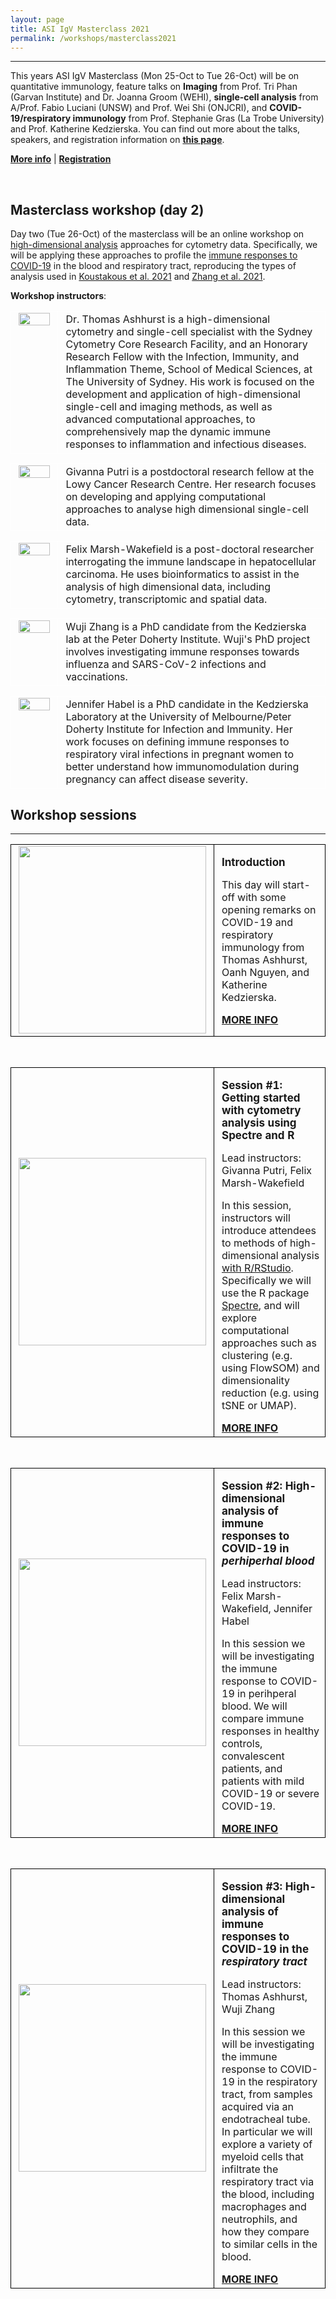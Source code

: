 ```yaml
---
layout: page
title: ASI IgV Masterclass 2021
permalink: /workshops/masterclass2021
---
```


---

This years ASI IgV Masterclass (Mon 25-Oct to Tue 26-Oct) will be on quantitative immunology, feature talks on **Imaging** from Prof. Tri Phan (Garvan Institute) and Dr. Joanna Groom (WEHI), **single-cell analysis** from A/Prof. Fabio Luciani (UNSW) and Prof. Wei Shi (ONJCRI), and **COVID-19/respiratory immunology** from Prof. Stephanie Gras (La Trobe University) and Prof. Katherine Kedzierska. You can find out more about the talks, speakers, and registration information on **[this page](https://www.immunology.org.au/events/2021-IgV-Masterclass-on-Quantitative-Immunology/)**.

[**More info**]() 
| 
[**Registration**]()

<br />

## Masterclass workshop (day 2)

Day two (Tue 26-Oct) of the masterclass will be an online workshop on [high-dimensional analysis]() approaches for cytometry data. Specifically, we will be applying these approaches to profile the [immune responses to COVID-19]() in the blood and respiratory tract, reproducing the types of analysis used in [Koustakous et al. 2021]() and [Zhang et al. 2021]().

**Workshop instructors**:

<table class="table gmisc_table">
  <tbody>
    <tr>
      <td style="padding-left:.75em;padding-right:.75em;width:15%; border-left:1px solid #FFFFFF;border-top:1px solid #FFFFFF;border-bottom:1px solid #FFFFFF;border-right:1px solid #FFFFFF;vertical-align:top">
        <a href="https://immunedynamics.github.io/thomas-ashhurst/">
          <img width = "100%" src="https://raw.githubusercontent.com/tomashhurst/tomashhurst.github.io/master/images/TA%20cropped.jpg" style="padding-top: 0px; padding-bottom: 20px">
        </a>
      </td>
      <td style="padding-left:.75em;padding-right:.75em;width:85%; border-left:1px solid #FFFFFF;border-top:1px solid #FFFFFF;border-bottom:1px solid #FFFFFF;border-right:1px solid #FFFFFF;vertical-align:top">
          Dr. Thomas Ashhurst is a high-dimensional cytometry and single-cell specialist with the Sydney Cytometry Core Research Facility, and an Honorary Research Fellow with the Infection, Immunity, and Inflammation Theme, School of Medical Sciences, at The University of Sydney. His work is focused on the development and application of high-dimensional single-cell and imaging methods, as well as advanced computational approaches, to comprehensively map the dynamic immune responses to inflammation and infectious diseases.
      </td>
    </tr>
  </tbody>
</table>


<table class="table gmisc_table">
  <tbody>
    <tr>
      <td style="padding-left:.75em;padding-right:.75em;width:15%; border-left:1px solid #FFFFFF;border-top:1px solid #FFFFFF;border-bottom:1px solid #FFFFFF;border-right:1px solid #FFFFFF;vertical-align:top">
        <a href="https://immunedynamics.github.io/thomas-ashhurst/">
          <img width = "100%" src="https://avatars.githubusercontent.com/u/5366317?s=460&u=ac0322d285310461de6ad2a4b938252b6ea2d948&v=4" style="padding-top: 0px; padding-bottom: 20px">
        </a>
      </td>
      <td style="padding-left:.75em;padding-right:.75em;width:85%; border-left:1px solid #FFFFFF;border-top:1px solid #FFFFFF;border-bottom:1px solid #FFFFFF;border-right:1px solid #FFFFFF;vertical-align:top">
          Givanna Putri is a postdoctoral research fellow at the Lowy Cancer Research Centre. Her research focuses on developing and applying computational approaches to analyse high dimensional single-cell data.
      </td>
    </tr>
  </tbody>
</table>


<table class="table gmisc_table">
  <tbody>
    <tr>
      <td style="padding-left:.75em;padding-right:.75em;width:15%; border-left:1px solid #FFFFFF;border-top:1px solid #FFFFFF;border-bottom:1px solid #FFFFFF;border-right:1px solid #FFFFFF;vertical-align:top">
        <a href="https://immunedynamics.github.io/thomas-ashhurst/">
          <img width = "100%" src="https://ca.slack-edge.com/TLYFBANH2-UM1JA0BC5-69f86dacaa11-512" style="padding-top: 0px; padding-bottom: 20px">
        </a>
      </td>
      <td style="padding-left:.75em;padding-right:.75em;width:85%; border-left:1px solid #FFFFFF;border-top:1px solid #FFFFFF;border-bottom:1px solid #FFFFFF;border-right:1px solid #FFFFFF;vertical-align:top">
          Felix Marsh-Wakefield is a post-doctoral researcher interrogating the immune landscape in hepatocellular carcinoma. He uses bioinformatics to assist in the analysis of high dimensional data, including cytometry, transcriptomic and spatial data.
      </td>
    </tr>
  </tbody>
</table>

  
<table class="table gmisc_table">
  <tbody>
    <tr>
      <td style="padding-left:.75em;padding-right:.75em;width:15%; border-left:1px solid #FFFFFF;border-top:1px solid #FFFFFF;border-bottom:1px solid #FFFFFF;border-right:1px solid #FFFFFF;vertical-align:top">
        <a href="https://immunedynamics.github.io/thomas-ashhurst/">
          <img width = "100%" src="https://raw.githubusercontent.com/tomashhurst/tomashhurst.github.io/master/images/TA%20cropped.jpg" style="padding-top: 0px; padding-bottom: 20px">
        </a>
      </td>
      <td style="padding-left:.75em;padding-right:.75em;width:85%; border-left:1px solid #FFFFFF;border-top:1px solid #FFFFFF;border-bottom:1px solid #FFFFFF;border-right:1px solid #FFFFFF;vertical-align:top">
          Wuji Zhang is a PhD candidate from the Kedzierska lab at the Peter Doherty Institute. Wuji's PhD project involves investigating immune responses towards influenza and SARS-CoV-2 infections and vaccinations.
      </td>
    </tr>
  </tbody>
</table>
  
  
<table class="table gmisc_table">
  <tbody>
    <tr>
      <td style="padding-left:.75em;padding-right:.75em;width:15%; border-left:1px solid #FFFFFF;border-top:1px solid #FFFFFF;border-bottom:1px solid #FFFFFF;border-right:1px solid #FFFFFF;vertical-align:top">
        <a href="https://immunedynamics.github.io/thomas-ashhurst/">
          <img width = "100%" src="https://raw.githubusercontent.com/tomashhurst/tomashhurst.github.io/master/images/TA%20cropped.jpg" style="padding-top: 0px; padding-bottom: 20px">
        </a>
      </td>
      <td style="padding-left:.75em;padding-right:.75em;width:85%; border-left:1px solid #FFFFFF;border-top:1px solid #FFFFFF;border-bottom:1px solid #FFFFFF;border-right:1px solid #FFFFFF;vertical-align:top">
          Jennifer Habel is a PhD candidate in the Kedzierska Laboratory at the University of Melbourne/Peter Doherty Institute for Infection and Immunity. Her work focuses on defining immune responses to respiratory viral infections in pregnant women to better understand how immunomodulation during pregnancy can affect disease severity.
      </td>
    </tr>
  </tbody>
</table>
  

## Workshop sessions

---

<table class="table gmisc_table">
  <tbody>
    <tr>
      <td style="padding-left:.75em;padding-right:.75em;width:33%; border-left:1px solid #000;border-top:1px solid #000;border-bottom:1px solid #000;border-right:1px solid #000;text-align:left; vertical-align:middle">
          <img src="https://www.apsf.org/wp-content/uploads/newsletters/2020/3502/coronavirus-covid-19.png" width="300">
      </td>
      <td style="padding-left:.75em;width:66%; border-left:1px solid #000;border-top:1px solid #000;border-bottom:1px solid #000;border-right:1px solid #000;text-align:left; vertical-align:top">
        <p><b><span style="font-size: 17px">
          Introduction
         </span></b></p>
         <p>
        </p>
        <p>
          This day will start-off with some opening remarks on COVID-19 and respiratory immunology from Thomas Ashhurst, Oanh Nguyen, and Katherine Kedzierska.
        </p>
          <a href="https://www.immunology.org.au/events/2021-IgV-Masterclass/" target="_blank" rel="noopener noreferrer">
            <b><span style="font-size: 16px">
              MORE INFO
             </span></b>
          </a>
      </td>
      </tr>
    </tbody>
</table>

<br />



<table class="table gmisc_table">
  <tbody>
    <tr>
      <td style="padding-left:.75em;padding-right:.75em;width:33%; border-left:1px solid #000;border-top:1px solid #000;border-bottom:1px solid #000;border-right:1px solid #000;text-align:left; vertical-align:middle">
          <img src="https://www.r-project.org/Rlogo.png" width="300">
      </td>
      <td style="padding-left:.75em;width:66%; border-left:1px solid #000;border-top:1px solid #000;border-bottom:1px solid #000;border-right:1px solid #000;text-align:left; vertical-align:top">
        <p><b><span style="font-size: 17px">
          Session #1: Getting started with cytometry analysis using Spectre and R
         </span></b></p>
         <p>
        </p>
         <p>
          Lead instructors: Givanna Putri, Felix Marsh-Wakefield
        </p>
        <p>
          In this session, instructors will introduce attendees to methods of high-dimensional analysis <a href="https://immunedynamics.io/spectre/getting-started/">with R/RStudio</a>. Specifically we will use the R package <a href="https://immunedynamics.io/spectre/">Spectre</a>, and will explore computational approaches such as clustering (e.g. using FlowSOM) and dimensionality reduction (e.g. using tSNE or UMAP).
        </p>
          <a href="https://www.immunology.org.au/events/2021-IgV-Masterclass/" target="_blank" rel="noopener noreferrer">
            <b><span style="font-size: 16px">
              MORE INFO
             </span></b>
          </a>
      </td>
      </tr>
    </tbody>
</table>

<br />




<table class="table gmisc_table">
  <tbody>
    <tr>
      <td style="padding-left:.75em;padding-right:.75em;width:33%; border-left:1px solid #000;border-top:1px solid #000;border-bottom:1px solid #000;border-right:1px solid #000;text-align:left; vertical-align:middle">
          <img src="https://raw.githubusercontent.com/tomashhurst/tomashhurst.github.io/master/images/Koutsakos%202021.png" width="300">
      </td>
      <td style="padding-left:.75em;width:66%; border-left:1px solid #000;border-top:1px solid #000;border-bottom:1px solid #000;border-right:1px solid #000;text-align:left; vertical-align:top">
        <p><b><span style="font-size: 17px">
          Session #2: High-dimensional analysis of immune responses to COVID-19 in <i>perhiperhal blood</i>
         </span></b></p>
         <p>
        </p>
        <p>
          Lead instructors: Felix Marsh-Wakefield, Jennifer Habel
        </p>
        <p>
          In this session we will be investigating the immune response to COVID-19 in perihperal blood. We will compare immune responses in healthy controls, convalescent patients, and patients with mild COVID-19 or severe COVID-19. 
        </p>
          <a href="https://www.immunology.org.au/events/2021-IgV-Masterclass/" target="_blank" rel="noopener noreferrer">
            <b><span style="font-size: 16px">
              MORE INFO
             </span></b>
          </a>
      </td>
      </tr>
    </tbody>
</table>

<br />






<table class="table gmisc_table">
  <tbody>
    <tr>
      <td style="padding-left:.75em;padding-right:.75em;width:33%; border-left:1px solid #000;border-top:1px solid #000;border-bottom:1px solid #000;border-right:1px solid #000;text-align:left; vertical-align:middle">
          <img src="https://wiki.centenary.org.au/download/attachments/186841491/image2020-8-20_14-46-9.png?version=1&modificationDate=1613891282510&api=v2" width="300">
      </td>
      <td style="padding-left:.75em;width:66%; border-left:1px solid #000;border-top:1px solid #000;border-bottom:1px solid #000;border-right:1px solid #000;text-align:left; vertical-align:top">
        <p><b><span style="font-size: 17px">
          Session #3: High-dimensional analysis of immune responses to COVID-19 in the <i>respiratory tract</i>
         </span></b></p>
        <p>
        </p>
        <p>
          Lead instructors: Thomas Ashhurst, Wuji Zhang
        </p>
        <p>
          In this session we will be investigating the immune response to COVID-19 in the respiratory tract, from samples acquired via an endotracheal tube. In particular we will explore a variety of myeloid cells that infiltrate the respiratory tract via the blood, including macrophages and neutrophils, and how they compare to similar cells in the blood.
        </p>
          <a href="https://www.immunology.org.au/events/2021-IgV-Masterclass/" target="_blank" rel="noopener noreferrer">
            <b><span style="font-size: 16px">
              MORE INFO
             </span></b>
          </a>
      </td>
      </tr>
    </tbody>
</table>

<br />
<br />





